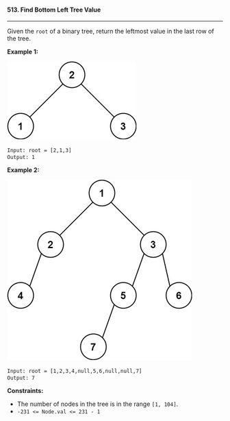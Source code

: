 #### 513. Find Bottom Left Tree Value

---

Given the `root` of a binary tree, return the leftmost value in the last row of the tree.

 

**Example 1:**

![](img/tree1.jpg)

```
Input: root = [2,1,3]
Output: 1
```

**Example 2:**

![](img/tree2.jpg)

```
Input: root = [1,2,3,4,null,5,6,null,null,7]
Output: 7
```

 

**Constraints:**

- The number of nodes in the tree is in the range `[1, 104]`.
- `-231 <= Node.val <= 231 - 1`